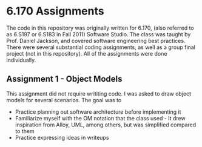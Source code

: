 6.170 Assignments
=================

The code in this repository was originally written for 6.170,
(also referred to as 6.S197 or 6.S183 in Fall 2011) Software
Studio. The class was taught by Prof. Daniel Jackson, and
covered software engineering best practices. There were several
substantial coding assignments, as well as a group final project
(not in this repository). All of the assignments were done
individually.

Assignment 1 - Object Models
----------------------------
This assignment did not require writiting code. I was asked
to draw object models for several scenarios. The goal was to
  -   Practice planning out software architecture before implementing
      it
  -   Familiarize myself with the OM notation that the class used
    -   It drew inspiration from Alloy, UML, among others, but was
        simplified compared to them
  -   Practice expressing ideas in writeups
